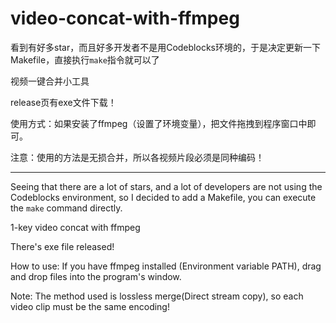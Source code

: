 # video-concat-with-ffmpeg

看到有好多star，而且好多开发者不是用Codeblocks环境的，于是决定更新一下Makefile，直接执行`make`指令就可以了

视频一键合并小工具

release页有exe文件下载！

使用方式：如果安装了ffmpeg（设置了环境变量），把文件拖拽到程序窗口中即可。

注意：使用的方法是无损合并，所以各视频片段必须是同种编码！

---
Seeing that there are a lot of stars, and a lot of developers are not using the Codeblocks environment, so I decided to add a Makefile, you can execute the `make` command directly.

1-key video concat with ffmpeg 

There's exe file released!

How to use: If you have ffmpeg installed (Environment variable PATH), drag and drop files into the program's window.

Note: The method used is lossless merge(Direct stream copy), so each video clip must be the same encoding!
